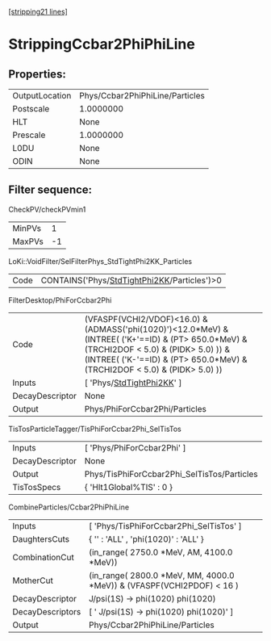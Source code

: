 [[stripping21 lines]](./stripping21-index)

# StrippingCcbar2PhiPhiLine

## Properties:

|                |                                 |
|----------------|---------------------------------|
| OutputLocation | Phys/Ccbar2PhiPhiLine/Particles |
| Postscale      | 1.0000000                       |
| HLT            | None                            |
| Prescale       | 1.0000000                       |
| L0DU           | None                            |
| ODIN           | None                            |

## Filter sequence:

CheckPV/checkPVmin1

|        |     |
|--------|-----|
| MinPVs | 1   |
| MaxPVs | -1  |

LoKi::VoidFilter/SelFilterPhys_StdTightPhi2KK_Particles

|      |                                                                                              |
|------|----------------------------------------------------------------------------------------------|
| Code | CONTAINS('Phys/[StdTightPhi2KK](./stripping21-commonparticles-stdtightphi2kk)/Particles')\>0 |

FilterDesktop/PhiForCcbar2Phi

|                 |                                                                                                                                                                                                                                 |
|-----------------|---------------------------------------------------------------------------------------------------------------------------------------------------------------------------------------------------------------------------------|
| Code            | (VFASPF(VCHI2/VDOF)\<16.0) & (ADMASS('phi(1020)')\<12.0\*MeV) & (INTREE( ('K+'==ID) & (PT\> 650.0\*MeV) & (TRCHI2DOF \< 5.0) & (PIDK\> 5.0) )) & (INTREE( ('K-'==ID) & (PT\> 650.0\*MeV) & (TRCHI2DOF \< 5.0) & (PIDK\> 5.0) )) |
| Inputs          | [ 'Phys/[StdTightPhi2KK](./stripping21-commonparticles-stdtightphi2kk)' ]                                                                                                                                                     |
| DecayDescriptor | None                                                                                                                                                                                                                            |
| Output          | Phys/PhiForCcbar2Phi/Particles                                                                                                                                                                                                  |

TisTosParticleTagger/TisPhiForCcbar2Phi_SelTisTos

|                 |                                             |
|-----------------|---------------------------------------------|
| Inputs          | [ 'Phys/PhiForCcbar2Phi' ]                |
| DecayDescriptor | None                                        |
| Output          | Phys/TisPhiForCcbar2Phi_SelTisTos/Particles |
| TisTosSpecs     | { 'Hlt1Global%TIS' : 0 }                    |

CombineParticles/Ccbar2PhiPhiLine

|                  |                                                                          |
|------------------|--------------------------------------------------------------------------|
| Inputs           | [ 'Phys/TisPhiForCcbar2Phi_SelTisTos' ]                                |
| DaughtersCuts    | { '' : 'ALL' , 'phi(1020)' : 'ALL' }                                     |
| CombinationCut   | (in_range( 2750.0 \*MeV, AM, 4100.0 \*MeV))                              |
| MotherCut        | (in_range( 2800.0 \*MeV, MM, 4000.0 \*MeV)) & (VFASPF(VCHI2PDOF) \< 16 ) |
| DecayDescriptor  | J/psi(1S) -\> phi(1020) phi(1020)                                        |
| DecayDescriptors | [ ' J/psi(1S) -\> phi(1020) phi(1020)' ]                               |
| Output           | Phys/Ccbar2PhiPhiLine/Particles                                          |
